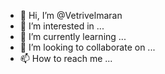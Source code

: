 - 👋 Hi, I’m @Vetrivelmaran
- 👀 I’m interested in ...
- 🌱 I’m currently learning ...
- 💞️ I’m looking to collaborate on ...
- 📫 How to reach me ...

<!---
Vetrivelmaran/Vetrivelmaran is a ✨ special ✨ repository because its `README.md` (this file) appears on your GitHub profile.
You can click the Preview link to take a look at your changes.
--->
